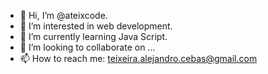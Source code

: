 - 👋 Hi, I’m @ateixcode.
- 👀 I’m interested in web development.
- 🌱 I’m currently learning Java Script.
- 💞️ I’m looking to collaborate on ...
- 📫 How to reach me: teixeira.alejandro.cebas@gmail.com

<!---
ateixcode/ateixcode is a ✨ special ✨ repository because its `README.md` (this file) appears on your GitHub profile.
You can click the Preview link to take a look at your changes.
--->
